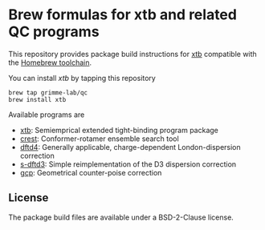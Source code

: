 # Brew formulas for xtb and related QC programs

This repository provides package build instructions for [xtb](https://github.com/grimme-lab/xtb) compatible with the [Homebrew toolchain](https://brew.sh).

You can install *xtb* by tapping this repository

```
brew tap grimme-lab/qc
brew install xtb
```

Available programs are

- [xtb](https://github.com/grimme-lab/xtb):
  Semiemprical extended tight-binding program package
- [crest](https://github.com/grimme-lab/crest):
  Conformer-rotamer ensemble search tool
- [dftd4](https://github.com/dftd4/dftd4):
  Generally applicable, charge-dependent London-dispersion correction
- [s-dftd3](https://github.com/awvwgk/simple-dftd3):
  Simple reimplementation of the D3 dispersion correction
- [gcp](https://github.com/grimme-lab/gcp):
  Geometrical counter-poise correction

## License

The package build files are available under a BSD-2-Clause license.
